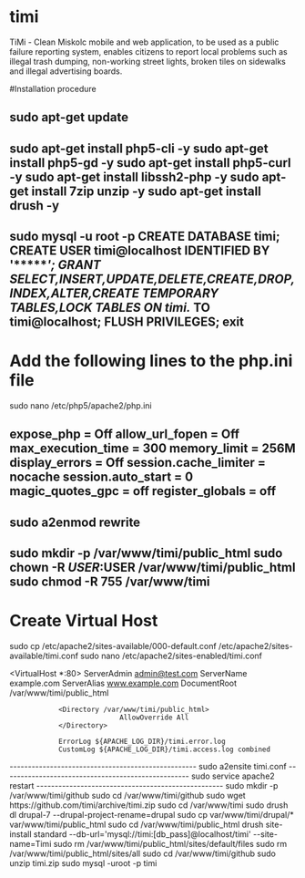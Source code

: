 # timi
TiMi - Clean Miskolc mobile and web application, to be used as a public failure reporting system, enables citizens to report local problems such as illegal trash dumping, non-working street lights, broken tiles on sidewalks and illegal advertising boards.

#Installation procedure

sudo apt-get update
---------------------------------------------------
sudo apt-get install php5-cli -y
sudo apt-get install php5-gd -y
sudo apt-get install php5-curl -y
sudo apt-get install libssh2-php -y
sudo apt-get install 7zip unzip -y
sudo apt-get install drush -y
----------------------------------------------------
sudo mysql -u root -p
CREATE DATABASE timi;
CREATE USER timi@localhost IDENTIFIED BY '******';
GRANT SELECT,INSERT,UPDATE,DELETE,CREATE,DROP,INDEX,ALTER,CREATE TEMPORARY TABLES,LOCK TABLES ON timi.* TO timi@localhost;
FLUSH PRIVILEGES;
exit
---------------------------------------------------
# Add the following lines to the php.ini file
sudo nano /etc/php5/apache2/php.ini

expose_php = Off
allow_url_fopen = Off
max_execution_time = 300
memory_limit = 256M
display_errors = Off
session.cache_limiter = nocache
session.auto_start = 0
magic_quotes_gpc = off
register_globals = off
---------------------------------------------------
sudo a2enmod rewrite
---------------------------------------------------
sudo mkdir -p /var/www/timi/public_html
sudo chown -R $USER:$USER /var/www/timi/public_html
sudo chmod -R 755 /var/www/timi
---------------------------------------------------
# Create Virtual Host
sudo cp /etc/apache2/sites-available/000-default.conf /etc/apache2/sites-available/timi.conf
sudo nano /etc/apache2/sites-enabled/timi.conf

<VirtualHost *:80>
                ServerAdmin admin@test.com
                ServerName  example.com
                ServerAlias www.example.com
                DocumentRoot /var/www/timi/public_html

                <Directory /var/www/timi/public_html>
                               AllowOverride All
                </Directory>

                ErrorLog ${APACHE_LOG_DIR}/timi.error.log
                CustomLog ${APACHE_LOG_DIR}/timi.access.log combined
</VirtualHost>
---------------------------------------------------
sudo a2ensite timi.conf
---------------------------------------------------
sudo service apache2 restart
---------------------------------------------------
sudo mkdir -p /var/www/timi/github
sudo cd /var/www/timi/github
sudo wget https://github.com/timi/archive/timi.zip
sudo cd /var/www/timi
sudo drush dl drupal-7 --drupal-project-rename=drupal
sudo cp var/www/timi/drupal/* var/www/timi/public_html
sudo cd /var/www/timi/public_html drush site-install standard --db-url='mysql://timi:[db_pass]@localhost/timi' --site-name=Timi
sudo rm /var/www/timi/public_html/sites/default/files
sudo rm /var/www/timi/public_html/sites/all
sudo cd /var/www/timi/github
sudo unzip timi.zip
sudo mysql -uroot -p timi<timi.sql
sudo cp var/www/timi/github/all var/www/timi/public_html/sites
sudo cp var/www/timi/github/files var/www/timi/public_html/sites/default
sudo cp var/www/timi/github/mob var/www/timi/public_html
sudo rm /var/www/timi/github
sudo rm /var/www/timi/drupal
---------------------------------------------------
sudo chmod 644 /var/www/timi/public_html/sites/default/settings.php
sudo chown -R :www-data /var/www/timi/public_html/sites/default/files
sudo chmod -R 775 /var/www/timi/public_html/sites/default/files
---------------------------------------------------
sudo cd /var/www/timi/public_html
sudo drush updb -y
sudo drush cc all -y

